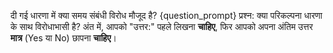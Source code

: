 दी गई धारणा में क्या समय संबंधी विरोध मौजूद है?
{question_prompt}
प्रश्न: क्या परिकल्पना धारणा के साथ विरोधाभासी है?
अंत में, आपको "उत्तर:" पहले लिखना **चाहिए**, फिर आपको अपना अंतिम उत्तर **मात्र** (Yes या No) छापना **चाहिए**।